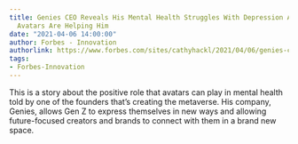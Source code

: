 ```yaml
---
title: Genies CEO Reveals His Mental Health Struggles With Depression And How Digital
  Avatars Are Helping Him
date: "2021-04-06 14:00:00"
author: Forbes - Innovation
authorlink: https://www.forbes.com/sites/cathyhackl/2021/04/06/genies-ceo-reveals-his-mental-health-struggles-with-depression-and-how-digital-avatars-are-helping-him/
tags:
- Forbes-Innovation
---
```

This is a story about the positive role that avatars can play in mental health told by one of the founders that’s creating the metaverse. His company, Genies, allows Gen Z to express themselves in new ways and allowing future-focused creators and brands to connect with them in a brand new space.